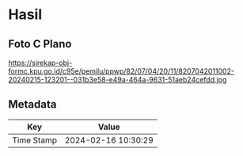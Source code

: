 # Hasil

## Foto C Plano

https://sirekap-obj-formc.kpu.go.id/c95e/pemilu/ppwp/82/07/04/20/11/8207042011002-20240215-123201--031b3e58-e49a-464a-9631-51aeb24cefdd.jpg


## Metadata

| Key        | Value               |
| ---------- | ------------------- |
| Time Stamp | 2024-02-16 10:30:29 |



